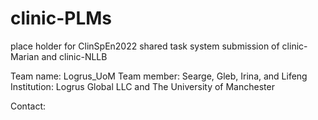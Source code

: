 # clinic-PLMs
place holder for ClinSpEn2022 shared task system submission of clinic-Marian and clinic-NLLB

Team name: Logrus_UoM 
Team member: Searge, Gleb, Irina, and Lifeng
Institution: Logrus Global LLC and The University of Manchester 

Contact:
